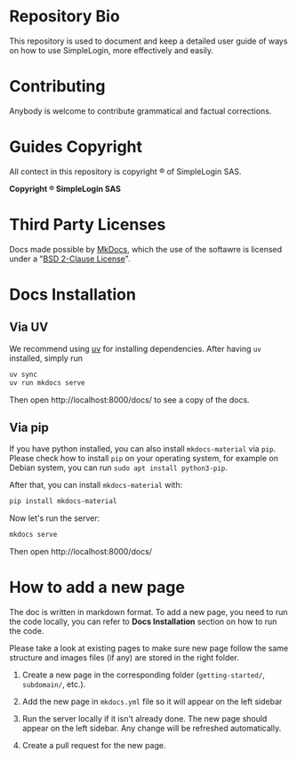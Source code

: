 # Repository Bio
This repository is used to document and keep a detailed user guide of ways on how to use SimpleLogin, more effectively and easily.

# Contributing
Anybody is welcome to contribute grammatical and factual corrections. 

# Guides Copyright 
All contect in this repository is copyright ® of SimpleLogin SAS.

**Copyright ® SimpleLogin SAS**

# Third Party Licenses
Docs made possible by [MkDocs](https://www.mkdocs.org), which the use of the softawre is licensed under a "[BSD 2-Clause License](https://github.com/mkdocs/mkdocs/blob/master/LICENSE)".

# Docs Installation

## Via UV

We recommend using [uv](https://github.com/astral-sh/uv) for installing dependencies. After having `uv` installed, simply run

```bash
uv sync
uv run mkdocs serve
```

Then open http://localhost:8000/docs/ to see a copy of the docs.

## Via pip

If you have python installed, you can also install `mkdocs-material` via `pip`. Please check how to install `pip` on your operating system, for example on Debian system, you can run `sudo apt install python3-pip`.

After that, you can install `mkdocs-material` with:

```bash
pip install mkdocs-material
```

Now let's run the server:

```bash
mkdocs serve
```

Then open http://localhost:8000/docs/

# How to add a new page

The doc is written in markdown format. To add a new page, you need to run the code locally, you can refer to **Docs Installation** section on how to run the code.

Please take a look at existing pages to make sure new page follow the same structure and images files (if any) are stored in the right folder.

1) Create a new page in the corresponding folder (`getting-started/`, `subdomain/`, etc.). 

2) Add the new page in `mkdocs.yml` file so it will appear on the left sidebar

3) Run the server locally if it isn't already done. The new page should appear on the left sidebar. Any change will be refreshed automatically.

4) Create a pull request for the new page.

